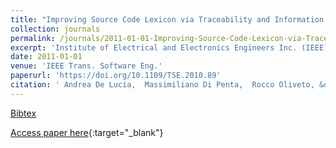 ```yaml
---
title: "Improving Source Code Lexicon via Traceability and Information Retrieval"
collection: journals
permalink: /journals/2011-01-01-Improving-Source-Code-Lexicon-via-Traceability-and-Information-Retrieval
excerpt: 'Institute of Electrical and Electronics Engineers Inc. (IEEE), Los Alamitos, CA, USA, Scopus ID: 2-s2.0-79953231975, Cited by: 40'
date: 2011-01-01
venue: 'IEEE Trans. Software Eng.'
paperurl: 'https://doi.org/10.1109/TSE.2010.89'
citation: ' Andrea De Lucia,  Massimiliano Di Penta,  Rocco Oliveto, &quot;Improving Source Code Lexicon via Traceability and Information Retrieval.&quot; IEEE Trans. Software Eng., 2011.'
---
```

[Bibtex](https://dblp.org/rec/bib/journals/tse/LuciaPO11)

[Access paper here](https://doi.org/10.1109/TSE.2010.89){:target="_blank"}
